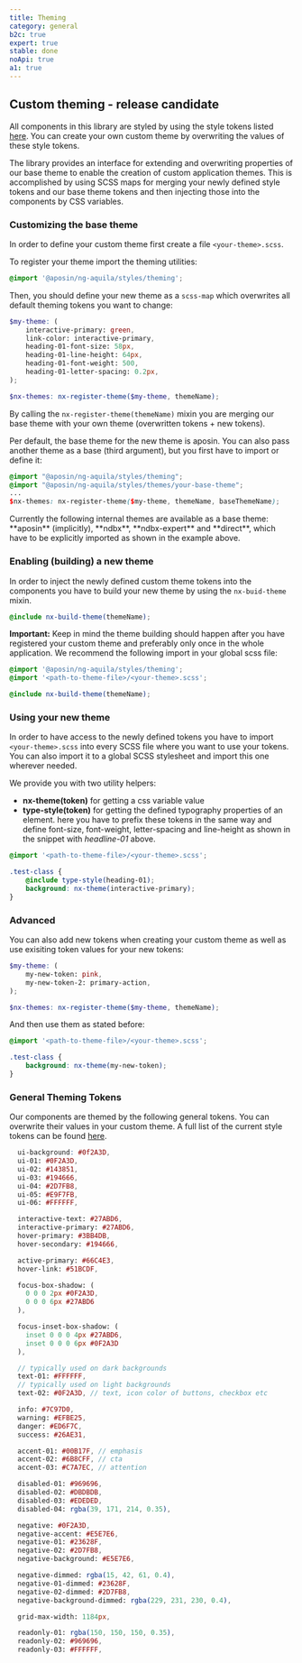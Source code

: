 ```yaml
---
title: Theming
category: general
b2c: true
expert: true
stable: done
noApi: true
a1: true
---
```


## Custom theming - release candidate

All components in this library are styled by using the style tokens listed [here](./documentation/theming/overview#general-theming-tokens). You can create your own custom theme by overwriting the values of these style tokens.

The library provides an interface for extending and overwriting properties of our base theme to enable the creation of custom application themes. This is accomplished by using SCSS maps for merging your newly defined style tokens and our base theme tokens and then injecting those into the components by CSS variables.

### Customizing the base theme

In order to define your custom theme first create a file `<your-theme>.scss`.

To register your theme import the theming utilities:

```scss
@import '@aposin/ng-aquila/styles/theming';
```

Then, you should define your new theme as a `scss-map` which overwrites all default theming tokens you want to change:

```scss
$my-theme: (
    interactive-primary: green,
    link-color: interactive-primary,
    heading-01-font-size: 58px,
    heading-01-line-height: 64px,
    heading-01-font-weight: 500,
    heading-01-letter-spacing: 0.2px,
);

$nx-themes: nx-register-theme($my-theme, themeName);
```

By calling the `nx-register-theme(themeName)` mixin you are merging our base theme with your own theme (overwritten tokens + new tokens).

Per default, the base theme for the new theme is aposin. You can also pass another theme as a base (third argument), but you first have to import or define it:

```scss
@import "@aposin/ng-aquila/styles/theming";
@import "@aposin/ng-aquila/styles/themes/your-base-theme";
...
$nx-themes: nx-register-theme($my-theme, themeName, baseThemeName);
```

<div class="docs-private">
Currently the following internal themes are available as a base theme: **aposin** (implicitly), **ndbx**, **ndbx-expert** and **direct**, which have to be explicitly imported as shown in the example above.
</div>

### Enabling (building) a new theme

In order to inject the newly defined custom theme tokens into the components you have to build your new theme by using the `nx-buid-theme` mixin.

```scss
@include nx-build-theme(themeName);
```

**Important:** Keep in mind the theme building should happen after you have registered your custom theme and preferably only once in the whole application. We recommend the following import in your global scss file:

```scss
@import '@aposin/ng-aquila/styles/theming';
@import '<path-to-theme-file>/<your-theme>.scss';

@include nx-build-theme(themeName);
```

### Using your new theme

In order to have access to the newly defined tokens you have to import `<your-theme>.scss` into every SCSS file where you want to use your tokens. You can also import it to a global SCSS stylesheet and import this one wherever needed.

We provide you with two utility helpers:

-   **nx-theme(token)** for getting a css variable value
-   **type-style(token)** for getting the defined typography properties of an element. here you have to prefix these tokens in the same way and define font-size, font-weight, letter-spacing and line-height as shown in the snippet with _headline-01_ above.

```scss
@import '<path-to-theme-file>/<your-theme>.scss';

.test-class {
    @include type-style(heading-01);
    background: nx-theme(interactive-primary);
}
```

### Advanced

You can also add new tokens when creating your custom theme as well as use exisiting token values for your new tokens:

```scss
$my-theme: (
    my-new-token: pink,
    my-new-token-2: primary-action,
);

$nx-themes: nx-register-theme($my-theme, themeName);
```

And then use them as stated before:

```scss
@import '<path-to-theme-file>/<your-theme>.scss';

.test-class {
    background: nx-theme(my-new-token);
}
```

### General Theming Tokens

Our components are themed by the following general tokens. You can overwrite their values in your custom theme. A full list of the current style tokens can be found [here](https://www.github.com/allianz/ng-aquila/blob/main/projects/ng-aquila/src/shared-styles/theming/tokens.scss).

```scss
  ui-background: #0f2A3D,
  ui-01: #0F2A3D,
  ui-02: #143851,
  ui-03: #194666,
  ui-04: #2D7FB8,
  ui-05: #E9F7FB,
  ui-06: #FFFFFF,

  interactive-text: #27ABD6,
  interactive-primary: #27ABD6,
  hover-primary: #3BB4DB,
  hover-secondary: #194666,

  active-primary: #66C4E3,
  hover-link: #51BCDF,

  focus-box-shadow: (
    0 0 0 2px #0F2A3D,
    0 0 0 6px #27ABD6
  ),

  focus-inset-box-shadow: (
    inset 0 0 0 4px #27ABD6,
    inset 0 0 0 6px #0F2A3D
  ),

  // typically used on dark backgrounds
  text-01: #FFFFFF,
  // typically used on light backgrounds
  text-02: #0F2A3D, // text, icon color of buttons, checkbox etc

  info: #7C97D0,
  warning: #EFBE25,
  danger: #ED6F7C,
  success: #26AE31,

  accent-01: #00B17F, // emphasis
  accent-02: #6B8CFF, // cta
  accent-03: #C7A7EC, // attention

  disabled-01: #969696,
  disabled-02: #DBDBDB,
  disabled-03: #EDEDED,
  disabled-04: rgba(39, 171, 214, 0.35),

  negative: #0F2A3D,
  negative-accent: #E5E7E6,
  negative-01: #23628F,
  negative-02: #2D7FB8,
  negative-background: #E5E7E6,

  negative-dimmed: rgba(15, 42, 61, 0.4),
  negative-01-dimmed: #23628F,
  negative-02-dimmed: #2D7FB8,
  negative-background-dimmed: rgba(229, 231, 230, 0.4),

  grid-max-width: 1184px,

  readonly-01: rgba(150, 150, 150, 0.35),
  readonly-02: #969696,
  readonly-03: #FFFFFF,
```
